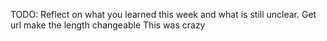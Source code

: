 TODO: Reflect on what you learned this week and what is still unclear.
Get url
make the length changeable
This was crazy